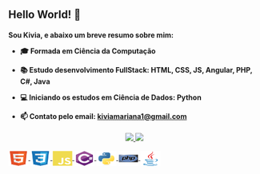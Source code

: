   <h2>Hello World! 👋</h2>

  
 <h4> Sou Kivia, e abaixo um breve resumo sobre mim: 
  
- 🎓 Formada em Ciência da Computação
- 📚 Estudo desenvolvimento FullStack: HTML, CSS, JS, Angular, PHP, C#, Java
- 💻 Iniciando os estudos em Ciência de Dados: Python
- 📫 Contato pelo email: kiviamariana1@gmail.com </h4>

  <div align="center">
  <a href="https://github.com/kiviaribeiro">
  <img height="180em" src="https://github-readme-stats.vercel.app/api?username=kiviaribeiro&show_icons=true&theme=dracula&include_all_commits=true&count_private=true"/>
  <img height="180em" src="https://github-readme-stats.vercel.app/api/top-langs/?username=kiviaribeiro&layout=compact&langs_count=7&theme=dracula"/>
</div>
  <div style="display: inline_block"><br>
  <img align="center" alt="Kivia-HTML" height="30" width="40" src="https://raw.githubusercontent.com/devicons/devicon/master/icons/html5/html5-original.svg">
  <img align="center" alt="Kivia-CSS" height="30" width="40" src="https://raw.githubusercontent.com/devicons/devicon/master/icons/css3/css3-original.svg">
  <img align="center" alt="Kivia-Js" height="30" width="40" src="https://raw.githubusercontent.com/devicons/devicon/master/icons/javascript/javascript-plain.svg">
  <img align="center" alt="Kivia-Csharp" height="30" width="40" src="https://raw.githubusercontent.com/devicons/devicon/master/icons/csharp/csharp-original.svg">
  <img align="center" alt="Kivia-Python" height="30" width="40" src="https://raw.githubusercontent.com/devicons/devicon/master/icons/python/python-original.svg">
  <img align="center" alt="Kivia-PHP" height="30" width="40" src="https://raw.githubusercontent.com/devicons/devicon/master/icons/php/php-original.svg">
  <img align="center" alt="Kivia-Python" height="30" width="40" src="https://raw.githubusercontent.com/devicons/devicon/master/icons/java/java-original.svg">
 
</div>


